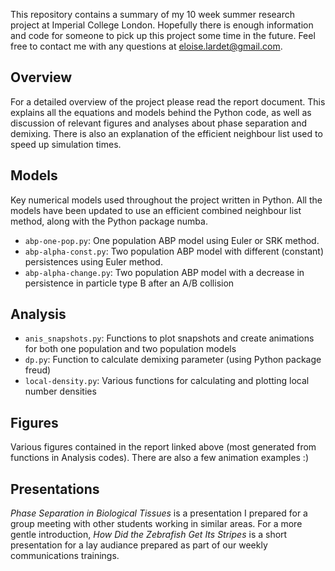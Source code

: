 This repository contains a summary of my 10 week summer research project at Imperial College London. Hopefully there is enough information and code for someone to pick up this project some time in the future. Feel free to contact me with any questions at <eloise.lardet@gmail.com>.

## Overview
For a detailed overview of the project please read the report document. This explains all the equations and models behind the Python code, as well as discussion of relevant figures and analyses about phase separation and demixing. There is also an explanation of the efficient neighbour list used to speed up simulation times.

## Models
Key numerical models used throughout the project written in Python.
All the models have been updated to use an efficient combined neighbour list method, along with the Python package numba.

- `abp-one-pop.py`: One population ABP model using Euler or SRK method.
- `abp-alpha-const.py`: Two population ABP model with different (constant) persistences using Euler method.
- `abp-alpha-change.py`: Two population ABP model with a decrease in persistence in particle type B after an A/B collision

## Analysis
- `anis_snapshots.py`: Functions to plot snapshots and create animations for both one population and two population models
- `dp.py`: Function to calculate demixing parameter (using Python package freud)
- `local-density.py`: Various functions for calculating and plotting local number densities

## Figures
Various figures contained in the report linked above (most generated from functions in Analysis codes). There are also a few animation examples :)

## Presentations
*Phase Separation in Biological Tissues* is a presentation I prepared for a group meeting with other students working in similar areas. For a more gentle introduction, *How Did the Zebrafish Get Its Stripes* is a short presentation for a lay audiance prepared as part of our weekly communications trainings. 

